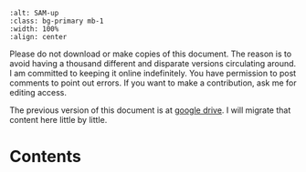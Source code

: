 

```{image} ./images/upsidedown.jpg
:alt: SAM-up
:class: bg-primary mb-1
:width: 100%
:align: center
```

Please do not download or make copies of this document. The reason is to avoid
having a thousand different and disparate versions circulating around. I am
committed to keeping it online indefinitely. You have permission to post
comments to point out errors. If you want to make a contribution, ask me for
editing access. 

The previous version of this document is at [google
drive](https://docs.google.com/document/d/1cQ_I8cgq3bMA2WR1KymF16LnHuqVaUQ8Uf8r2FptAfU/edit#heading=h.4m4363o7sliv).
I will migrate that content here little by little.

# Contents

```{tableofcontents}
```
